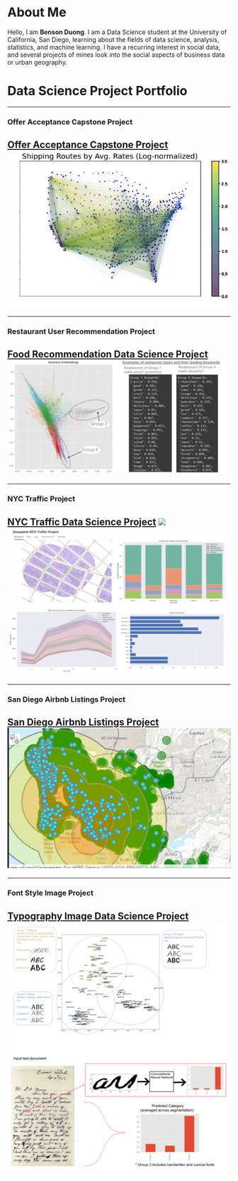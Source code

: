# About Me

Hello, I am **Benson Duong**. I am a Data Science student at the University of California, San Diego, learning about the fields of data science, analysis, statistics, and machine learning. I have a recurring interest in social data, and several projects of mines look into the social aspects of business data or urban geography.

# Data Science Project Portfolio

---
### Offer Acceptance Capstone Project
[Offer Acceptance Capstone Project](capstoneproject.md)
<img src="images/images_dsc180/image4.png?raw=true"/>
---

---
### Restaurant User Recommendation Project
[Food Recommendation Data Science Project](food_recommendation.md)
<img src="images/images_food_recommendation/keywords_business.png?raw=true"/>
---

---
### NYC Traffic Project
[NYC Traffic Data Science Project](nyc_traffic_project.md)
<img src="images/leaflet_gif.gif?raw=true"/>
<img src="images/traffic_data.png?raw=true"/>
---


---
### San Diego Airbnb Listings Project
[San Diego Airbnb Listings Project](airbnb_sd.md)
<img src="images/images_airbnb_sd/sd_airbnb_cover_img.png?raw=true"/>
---


---
### Font Style Image Project
[Typography Image Data Science Project](typography.md)
<img src="images/fonts.png?raw=true"/>
<img src="images/convfont.png?raw=true"/>
---
